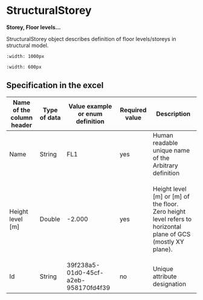 # StructuralStorey

**Storey, Floor levels...**

StructuralStorey object describes definition of floor levels/storeys in structural model.

```{image} ../.gitbook/assets/17\_structuralstorey\_1.png
:width: 1000px
```

```{image} ../.gitbook/assets/17\_structuralstorey\_2.png
:width: 600px
```

## Specification in the excel

| **Name of the column header** | **Type of data** | **Value example or enum definition** | **Required value** | **Description**                                                                                                        |
| ----------------------------- | ---------------- | ------------------------------------ | ------------------ | ---------------------------------------------------------------------------------------------------------------------- |
| Name                          | String           | FL1                                  | yes                | Human readable unique name of the Arbitrary definition                                                                 |
| Height level \[m]             | Double           | -2.000                               | yes                | <p>Height level [m] or [m] of the floor.<br>Zero height level refers to horizontal plane of GCS (mostly XY plane).</p> |
| Id                            | String           | 39f238a5-01d0-45cf-a2eb-958170fd4f39 | no                 | Unique attribute designation                                                                                           |
